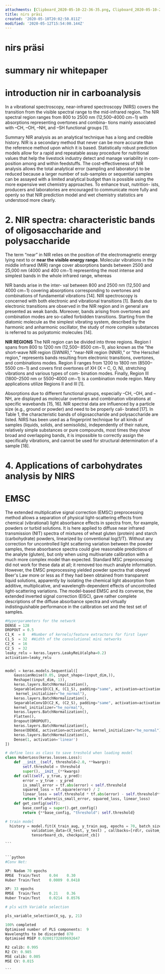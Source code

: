 ```yaml
---
attachments: [Clipboard_2020-05-10-22-36-35.png, Clipboard_2020-05-10-22-36-50.png]
title: nirs präsi
created: '2020-05-10T20:02:50.811Z'
modified: '2020-05-12T15:54:00.144Z'
---
```


# nirs präsi

# summary nir whitepaper

# introduction nir in carboanalysis

In a vibrational spectroscopy, near-infrared spectroscopy (NIRS) covers the transition from the visible spectral range to the mid-infrared region. The NIR spectral region ranges from 800 to 2500 nm (12,500–4000 cm−1) with absorptions representing overtones and combina- tions mainly associated with –CH, –OH, –NH, and –SH functional groups [1].


Summary
NIR analysis as an analytical technique has a long and credible history. NIR is a secondary method that never can be more accurate than the reference method upon which it is based. Statistically robust prediction models allow for a rapid and repeatable assay procedure for nutritional values that help the livestock industry detect and manage variability in com- position among and within feedstuffs. The cost-effectiveness of NIR analysis allows the total analytical error (sampling and laboratory) to be reduced because a larger number of sub-samples or sequential samples can be assayed with a limited analytical budget than is possible using the more expensive wet chemistry approaches. To enhance trust, nutrition- ists, producers and laboratories are encouraged to communicate more fully and openly so that NIR prediction model and wet chemistry statistics are understood more clearly.

# 2. NIR spectra: characteristic bands of oligosaccharide and polysaccharide


The term “near” in NIR relies on the position of the electromagnetic energy lying next to or **near the visible energy range**. Molecular vibrations in the middle infrared (MIR) range cover absorptions bands between 2500 and 25,000 nm (4000 and 400 cm−1) representing the most intense and simplest bands in the whole infrared range, whereas 

NIR bands arise in the inter- val between 800 and 2500 nm (12,500 and 4000 cm−1) covering absorptions corresponding to overtones and combinations of fundamental vibrations [14]. NIR spectroscopy is concerned with both electronic and vibrational transitions [1]. Bands due to electronic transitions are observed in the NIR region and in general are presented as weak bands. Moreover, bands arising from overtones and combination modes are so-called forbidden transitions. Starting from the diatomic molecule as the simplest vibrating system, described by the harmonic and anharmonic oscillator, the study of more complex substances is referred to as polyatomic molecules [14].


**NIR REGIONS**
The NIR region can be divided into three regions. Region I spans from 800 to 1200 nm (12,500– 8500 cm−1), also known as the “the short-wave NIR region (SWNIR),” “near-NIR region (NNIR),” or “the Herschel region,” represents bands resulting from electronic transitions, overtones, and combinations modes. Region II ranges from 1200 to 1800 nm (8500–5500 cm−1) and covers first overtones of XH (X = C, O, N), stretching vibrations and various types of com- bination modes. Finally, Region III (1800–2500 nm or 5500–4000 cm−1) is a combination mode region. Many applications utilize Regions II and III [1].


Absorptions due to different functional groups, especially –CH, –OH, and –NH, are displayed as molecular overtones and combination vibrations at specific wavebands [15, 16]. NIR spectral data are influenced by a particle size (e.g., ground or powder) and need to be properly cali- brated [17]. In Table 1, the characteristic bands of oligosaccharide and polysaccharide are listed.
NIRS has been used as a fingerprint technique for all kinds of samples (liquids, solids, and semisolids), independently of their nature, relatively simple substances or pure compounds, most times they show broad and overlapping bands, it is impossible to correctly assign the specifically vibrations, and cannot be used for structural determination of a sample [18].


# 4. Applications of carbohydrates analysis by NIRS



# EMSC

The extended multiplicative signal correction (EMSC) preprocessing method allows a separation of physical light-scattering effects from chemical (vibrational) light absorbance effects in spectra from, for example, powders or turbid solutions. It is here applied to diffuse near infrared transmission (NIT) spectra of mixtures of wheat gluten (protein) and starch (carbohydrate) powders, linearized by conventional log(1/T). Without any correction for uncontrolled light scattering variation between the powder samples, these absorbance spectra could give reasonable predictions of the analyte (gluten), but only when using multivariate calibration with a much more complex model than expected. Standard MSC preprocessing did not work for these data at all; it removed too much analyte information. However, the EMSC preprocessing yielded powder spectra that obeyed Beer's Law more or less as if they had been obtained from transparent liquid solutions, apparently by isolating the chemical light absorption from additive, multiplicative, and wavelength-dependent effects of uncontrolled light-scattering variations. The model-based EMSC and its converse, the extended inverted signal correction (EISC), gave rather complete descriptions of the diffuse absorbance spectra and virtually indistinguishable performance in the calibration set and the test set of samples.



```python
#Hyperparameters for the network
DENSE = 128
DROPOUT = 0.5
C1_K  = 8   #Number of kernels/feature extractors for first layer
C1_S  = 32  #Width of the convolutional mini networks
C2_K  = 16
C2_S  = 32
leaky_relu = keras.layers.LeakyReLU(alpha=0.2)
activation=leaky_relu


model = keras.models.Sequential([
    GaussianNoise(0.05, input_shape=(input_dim,)),
    Reshape((input_dim, 1)),
    keras.layers.BatchNormalization(),
    SeparableConv1D(C1_K, (C1_S), padding="same", activation=activation,
     kernel_initializer="he_normal"),
    keras.layers.BatchNormalization(),
    SeparableConv1D(C2_K, (C2_S), padding="same", activation=activation, 
    kernel_initializer="he_normal"),
    keras.layers.BatchNormalization(),
    Flatten(),
    Dropout(DROPOUT),
    keras.layers.BatchNormalization(),
    Dense(DENSE, activation=activation, kernel_initializer="he_normal"),
    keras.layers.BatchNormalization(),
    Dense(1, activation='linear')
])

```


````python
# define loss as class to save treshold when loading model
class HuberLoss(keras.losses.Loss):
    def __init__(self, threshold=2.0, **kwargs):
        self.threshold = threshold
        super().__init__(**kwargs)
    def call(self, y_true, y_pred):
        error = y_true - y_pred
        is_small_error = tf.abs(error) < self.threshold
        squared_loss = tf.square(error) / 2
        linear_loss = self.threshold * tf.abs(error) - self.threshold**2 / 2
        return tf.where(is_small_error, squared_loss, linear_loss)
    def get_config(self):
        base_config = super().get_config()
        return {**base_config, "threshold": self.threshold}

# train model
  history = model.fit(X_train_aug, y_train_aug, epochs = 70, batch_size=16,
            validation_data=(X_test, y_test) , callbacks=[rdlr, custom_stopper,
            tensorboard_cb, checkpoint_cb])

```


```python
#Conv Net:

XP: Nadam 70 epochs
RMSE  Train/Test	0.04	0.30
Huber Train/Test	0.0009	0.0418

XP: 33 epochs
RMSE  Train/Test	0.21	0.36
Huber Train/Test	0.0214	0.0576

# pls with Variable selection

pls_variable_selection(X_sg, y, 21)

100% completed
Optimised number of PLS components:  9
Wavelengths to be discarded 870
Optimised MSEP 0.02001732889692647

R2 calib: 0.995
R2 CV: 0.985
MSE calib: 0.005
MSE CV: 0.015

```


